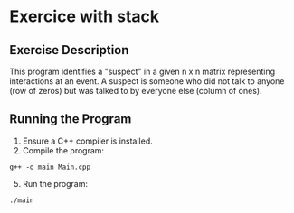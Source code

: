 # Exercice with stack

## Exercise Description
This program identifies a "suspect" in a given n x n matrix representing interactions at an event. A suspect is someone who did not talk to anyone (row of zeros) but was talked to by everyone else (column of ones).

## Running the Program
1. Ensure a C++ compiler is installed.
2. Compile the program:
```
g++ -o main Main.cpp
```
5. Run the program:
```
./main
```
